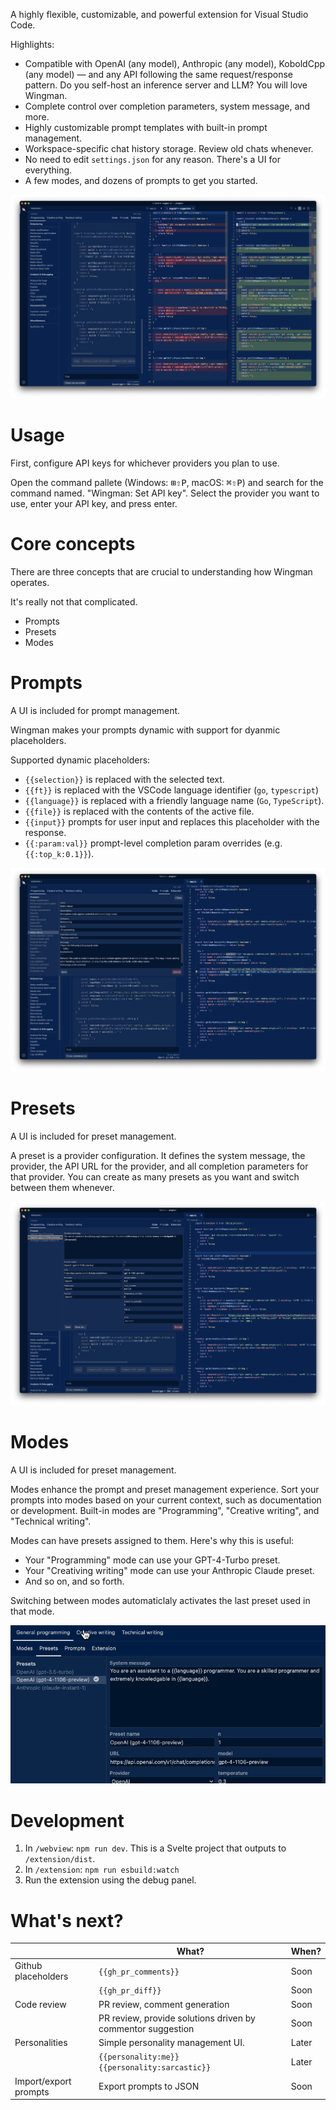 A highly flexible, customizable, and powerful extension for Visual Studio Code.

Highlights:

- Compatible with OpenAI (any model), Anthropic (any model), KoboldCpp (any model) — and any API following the same request/response pattern. Do you self-host an inference server and LLM? You will love Wingman.
- Complete control over completion parameters, system message, and more.
- Highly customizable prompt templates with built-in prompt management.
- Workspace-specific chat history storage. Review old chats whenever.
- No need to edit `settings.json` for any reason. There's a UI for everything.
- A few modes, and dozens of prompts to get you started.

<center>

![image](.github/media/diff.png)

</center>

# Usage

First, configure API keys for whichever providers you plan to use.

Open the command pallete (Windows: <kbd>⊞</kbd><kbd>⇧</kbd><kbd>P</kbd>, macOS: <kbd>⌘</kbd><kbd>⇧</kbd><kbd>P</kbd>) and search for the command named. "Wingman: Set API key". Select the provider you want to use, enter your API key, and press enter.

# Core concepts

There are three concepts that are crucial to understanding how Wingman operates.

It's really not that complicated.

- Prompts
- Presets
- Modes

# Prompts

A UI is included for prompt management.

Wingman makes your prompts dynamic with support for dyanmic placeholders.

Supported dynamic placeholders:

- `{{selection}}` is replaced with the selected text.
- `{{ft}}` is replaced with the VSCode language identifier (`go`, `typescript`)
- `{{language}}` is replaced with a friendly language name (`Go`, `TypeScript`).
- `{{file}}` is replaced with the contents of the active file.
- `{{input}}` prompts for user input and replaces this placeholder with the response.
- `{{:param:val}}` prompt-level completion param overrides (e.g. `{{:top_k:0.1}}`).

<center>

![image](.github/media/promptui.png)

</center>

# Presets

A UI is included for preset management.

A preset is a provider configuration. It defines the system message, the provider, the API URL for the provider, and all completion parameters for that provider. You can create as many presets as you want and switch between them whenever.

<center>

![image](.github/media/presetui.png)

</center>

# Modes

A UI is included for preset management.

Modes enhance the prompt and preset management experience. Sort your prompts into modes based on your current context, such as documentation or development. Built-in modes are "Programming", "Creative writing", and "Technical writing".

Modes can have presets assigned to them. Here's why this is useful:

- Your "Programming" mode can use your GPT-4-Turbo preset.
- Your "Creativing writing" mode can use your Anthropic Claude preset.
- And so on, and so forth.

Switching between modes automaticlaly activates the last preset used in that mode.

<center>

![image](.github/media/modeswitch.gif)

</center>

# Development

1. In `/webview`: `npm run dev`. This is a Svelte project that outputs to `/extension/dist`.
2. In `/extension`: `npm run esbuild:watch`
3. Run the extension using the debug panel.

# What's next?

|                       | What?                                                       | When? |
| --------------------- | ----------------------------------------------------------- | ----- |
| Github placeholders   | `{{gh_pr_comments}}`                                        | Soon  |
|                       | `{{gh_pr_diff}}`                                            | Soon  |
| Code review           | PR review, comment generation                               | Soon  |
|                       | PR review, provide solutions driven by commentor suggestion | Soon  |
| Personalities         | Simple personality management UI.                           | Later |
|                       | `{{personality:me}}` `{{personality:sarcastic}}`            | Later |
| Import/export prompts | Export prompts to JSON                                      | Soon  |
